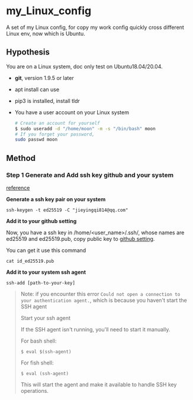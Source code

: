 # my_Linux_config

A set of my Linux config, for copy my work config quickly cross different Linux env, now which is Ubuntu.

## Hypothesis

You are on a Linux system, doc only test on Ubuntu18.04/20.04.

- **git**, version 1.9.5 or later

- apt install can use

- pip3 is installed, install tldr

- You have a user account on your Linux system

  ```bash
  # Create an account for yourself
  $ sudo useradd -d "/home/moon" -m -s "/bin/bash" moon
  # If you forget your password, 
  sudo passwd moon
  ```

## Method

### Step 1 Generate and Add ssh key github and your system
[reference](https://docs.github.com/en/authentication/connecting-to-github-with-ssh/generating-a-new-ssh-key-and-adding-it-to-the-ssh-agent#generating-a-new-ssh-key)

**Generate a ssh key pair on your system**

```
ssh-keygen -t ed25519 -C "jieyingqi814@qq.com"
```

**Add it to your github setting**

Now, you have a ssh key in /home/<user_name>/.ssh/, whose names are ed25519 and ed25519.pub,
copy public key to [github setting](https://github.com/settings/keys).

You can get it use this command
```
cat id_ed25519.pub
```

**Add it to your system ssh agent**

```
ssh-add [path-to-your-key]
```

> Note: if you encounter this error `Could not open a connection to your authentication agent.`, 
> which is because you haven't start the SSH agent
>
> Start your ssh agent
>
> If the SSH agent isn't running, you'll need to start it manually.
> 
> For bash shell:
> ```
> $ eval $(ssh-agent)
> ```
> For fish shell:
> ```
> $ eval (ssh-agent)
> ```
> This will start the agent and make it available to handle SSH key operations.
